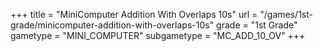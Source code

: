 +++
title = "MiniComputer Addition With Overlaps 10s"
url = "/games/1st-grade/minicomputer-addition-with-overlaps-10s"
grade = "1st Grade"
gametype = "MINI_COMPUTER"
subgametype = "MC_ADD_10_OV"
+++